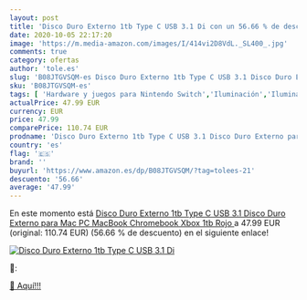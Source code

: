 ```yaml
---
layout: post
title: 'Disco Duro Externo 1tb Type C USB 3.1 Di con un 56.66 % de descuento'
date: 2020-10-05 22:17:20
image: 'https://m.media-amazon.com/images/I/414vi2D8VdL._SL400_.jpg'
comments: true
category: ofertas
author: 'tole.es'
slug: 'B08JTGVSQM-es Disco Duro Externo 1tb Type C USB 3.1 Disco Duro Externo...'
sku: 'B08JTGVSQM-es'
tags: [ 'Hardware y juegos para Nintendo Switch','Iluminación','Iluminación de ambiente de interior','Iluminación de interior','Iluminación decorativa y para usos específicos de interior','Juegos para Nintendo Switch','Videojuegos','xbox', ]
actualPrice: 47.99 EUR
currency: EUR
price: 47.99
comparePrice: 110.74 EUR
prodname: 'Disco Duro Externo 1tb Type C USB 3.1 Disco Duro Externo para Mac  PC MacBook  Chromebook  Xbox  1tb  Rojo '
country: 'es'
flag: '🇪🇸'
brand: ''
buyurl: 'https://www.amazon.es/dp/B08JTGVSQM/?tag=tolees-21'
descuento: '56.66'
average: '47.99'
---
```


En este momento está [Disco Duro Externo 1tb Type C USB 3.1 Disco Duro Externo para Mac  PC MacBook  Chromebook  Xbox  1tb  Rojo ](https://www.amazon.es/dp/B08JTGVSQM/?tag=tolees-21) a 47.99 EUR (original: 110.74 EUR) (56.66 %  de descuento) en el siguiente enlace!

[![Disco Duro Externo 1tb Type C USB 3.1 Di](https://m.media-amazon.com/images/I/414vi2D8VdL._SL400_.jpg)](https://www.amazon.es/dp/B08JTGVSQM/?tag=tolees-21)

🔎:


[🛒 Aquí!!!](https://www.amazon.es/dp/B08JTGVSQM/?tag=tolees-21)

